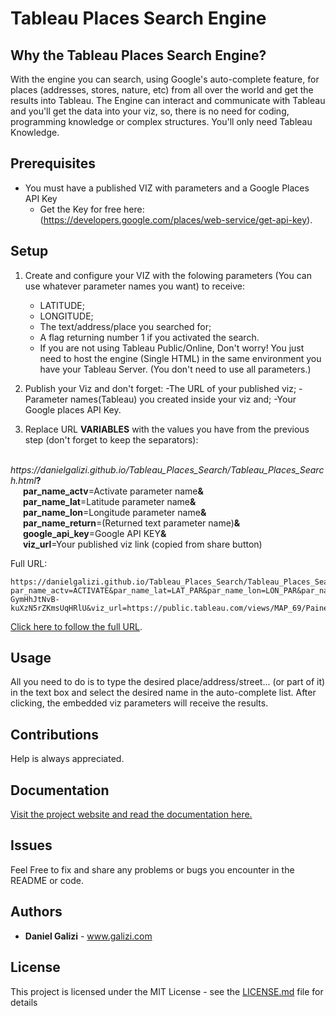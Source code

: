 # Tableau Places Search Engine

## Why the Tableau Places Search Engine?
With the engine you can search, using Google's auto-complete feature, for places (addresses, stores, nature, etc) from all over the world and get the results into Tableau.
The Engine can interact and communicate with Tableau and you'll get the data into your viz, so, there is no need for coding, programming knowledge or complex structures. You'll only need Tableau Knowledge.


## Prerequisites
* You must have a published VIZ with parameters and a Google Places API Key
    - Get the Key for free here: (https://developers.google.com/places/web-service/get-api-key). 


## Setup
1. Create and configure your VIZ with the folowing parameters (You can use whatever parameter names you want) to receive:
    - LATITUDE;
    - LONGITUDE;
    - The text/address/place you searched for;
    - A flag returning number 1 if you activated the search.
    - If you are not using Tableau Public/Online, Don't worry! You just need to host the engine (Single HTML) in the same environment         you have your Tableau Server.
(You don't need to use all parameters.)
    
2. Publish your Viz and don't forget:
    -The URL of your published viz;
    -Parameter names(Tableau) you created inside your viz and;
    -Your Google places API Key.

3. Replace URL **VARIABLES** with the values you have from the previous step (don't forget to keep the separators):

<p><em>&nbsp; &nbsp; &nbsp; https://danielgalizi.github.io/Tableau_Places_Search/Tableau_Places_Search.html</em><strong>?</strong><br /><strong>&nbsp; &nbsp; &nbsp; par_name_actv</strong>=Activate parameter name<strong>&amp;</strong><br /><strong>&nbsp; &nbsp; &nbsp; par_name_lat</strong>=Latitude parameter name<strong>&amp;</strong><br /><strong>&nbsp; &nbsp; &nbsp; par_name_lon</strong>=Longitude parameter name<strong>&amp;</strong><br /><strong>&nbsp; &nbsp; &nbsp; par_name_return</strong>=(Returned text parameter name)<strong>&amp;</strong><br /><strong>&nbsp; &nbsp; &nbsp; google_api_key</strong>=Google API KEY<strong>&amp;</strong><br /><strong>&nbsp; &nbsp; &nbsp; viz_url</strong>=Your published viz link (copied from share button)</p>
  
Full URL:   

    https://danielgalizi.github.io/Tableau_Places_Search/Tableau_Places_Search.html?par_name_actv=ACTIVATE&par_name_lat=LAT_PAR&par_name_lon=LON_PAR&par_name_return=LOCATION_STR&google_api_key=AIzaSyCdit-GymHhJtNvB-kuXzN5rZKmsUqHRlU&viz_url=https://public.tableau.com/views/MAP_69/Painel1
[Click here to follow the full URL](https://danielgalizi.github.io/Tableau_Places_Search/Tableau_Places_Search.html?par_name_actv=ACTIVATE&par_name_lat=LAT_PAR&par_name_lon=LON_PAR&par_name_return=LOCATION_STR&google_api_key=AIzaSyCdit-GymHhJtNvB-kuXzN5rZKmsUqHRlU&viz_url=https://public.tableau.com/views/MAP_69/Painel1). 
 
 
## Usage
All you need to do is to type the desired place/address/street... (or part of it) in the text box and select the desired name in the auto-complete list. After clicking, the embedded viz parameters will receive the results.

## Contributions
Help is always appreciated.

## Documentation
[Visit the project website and read the documentation here.](https://github.com/danielgalizi/Tableau_Places_Search)

## Issues
Feel Free to fix and share any problems or bugs you encounter in the README or code.

## Authors

* **Daniel Galizi** - www.galizi.com

## License

This project is licensed under the MIT License - see the [LICENSE.md](LICENSE.md) file for details
